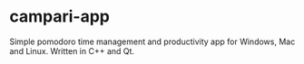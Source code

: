 # campari-app
 Simple pomodoro time management and productivity app for Windows, Mac and Linux. Written in C++ and Qt.
